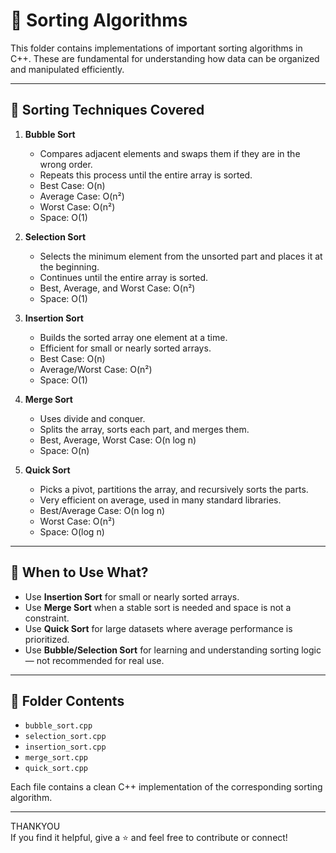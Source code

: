 # 📂 Sorting Algorithms

This folder contains implementations of important sorting algorithms in C++. These are fundamental for understanding how data can be organized and manipulated efficiently.

---

## 📝 Sorting Techniques Covered

1. **Bubble Sort**
   - Compares adjacent elements and swaps them if they are in the wrong order.
   - Repeats this process until the entire array is sorted.
   - Best Case: O(n)
   - Average Case: O(n²)
   - Worst Case: O(n²)
   - Space: O(1)

2. **Selection Sort**
   - Selects the minimum element from the unsorted part and places it at the beginning.
   - Continues until the entire array is sorted.
   - Best, Average, and Worst Case: O(n²)
   - Space: O(1)

3. **Insertion Sort**
   - Builds the sorted array one element at a time.
   - Efficient for small or nearly sorted arrays.
   - Best Case: O(n)
   - Average/Worst Case: O(n²)
   - Space: O(1)

4. **Merge Sort**
   - Uses divide and conquer.
   - Splits the array, sorts each part, and merges them.
   - Best, Average, Worst Case: O(n log n)
   - Space: O(n)

5. **Quick Sort**
   - Picks a pivot, partitions the array, and recursively sorts the parts.
   - Very efficient on average, used in many standard libraries.
   - Best/Average Case: O(n log n)
   - Worst Case: O(n²)
   - Space: O(log n)

---

## 📌 When to Use What?

- Use **Insertion Sort** for small or nearly sorted arrays.
- Use **Merge Sort** when a stable sort is needed and space is not a constraint.
- Use **Quick Sort** for large datasets where average performance is prioritized.
- Use **Bubble/Selection Sort** for learning and understanding sorting logic — not recommended for real use.

---

## 📁 Folder Contents

- `bubble_sort.cpp`
- `selection_sort.cpp`
- `insertion_sort.cpp`
- `merge_sort.cpp`
- `quick_sort.cpp`

Each file contains a clean C++ implementation of the corresponding sorting algorithm.

---

THANKYOU<br>
If you find it helpful, give a ⭐ and feel free to contribute or connect!


